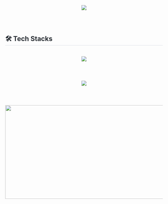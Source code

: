 <div align="center">
    <img src="https://capsule-render.vercel.app/api?type=waving&color=0:fdfced,100:bcec9c&height=240&text=Jeongmin's%20GitHub&animation=fadeIn&fontColor=000000&fontSize=70" />
</div>

<br><br> 

<div style="text-align: left;">
    <h2 style="border-bottom: 1px solid #d8dee4; color: #282d33;"> 🛠️ Tech Stacks </h2> <br> 
    <div align="center">
        <img src="https://img.shields.io/badge/Java-007396?style=for-the-badge&logo=Java&logoColor=white">
    </div>
</div>

<br><br>

<div align="center"> 
  <a href="https://solved.ac/dhk086512">
    <img src="http://mazassumnida.wtf/api/v2/generate_badge?boj=prnmj" />
  </a>
</div>

<br><br>

<div align="center"> 
    <a href="https://www.gitanimals.org/en_US?utm_medium=image&utm_source=widmin77&utm_content=farm">
        <img src="https://render.gitanimals.org/farms/widmin77" width="600" height="300"/>
    </a>
</div>

